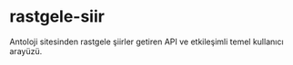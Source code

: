 # rastgele-siir
Antoloji sitesinden rastgele şiirler getiren API ve etkileşimli temel kullanıcı arayüzü. 
